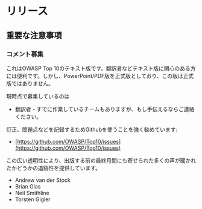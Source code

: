 # リリース

## 重要な注意事項

### コメント募集

これはOWASP Top 10のテキスト版です。翻訳者などテキスト版に関心のある方には便利です。しかし、PowerPoint/PDF版を正式版としており、この版は正式版ではありません。

現時点で募集しているのは

* 翻訳者 - すでに作業しているチームもありますが、もし手伝えるならご連絡ください。

訂正、問題点などを記録するためGithubを使うことを強く勧めています:

* [https://github.com/OWASP/Top10/issues](https://github.com/OWASP/Top10/issues)

この広い透明性により、出版する前の最終月間にも寄せられた多くの声が聞かれたかどうかの追跡性を提供しています。

* Andrew van der Stock
* Brian Glas
* Neil Smithline
* Torsten Gigler